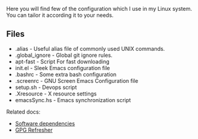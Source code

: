 Here you will find few of the configuration which I use in my Linux system. You can tailor it according it to your needs.

Files
------

* .alias - Useful alias file of commonly used UNIX commands.
* .global_ignore - Global git ignore rules.
* apt-fast - Script For fast downloading
* init.el - Sleek Emacs configuration file
* .bashrc - Some extra bash configuration
* .screenrc - GNU Screen Emacs Configuration file
* setup.sh - Devops script
* .Xresource - X resource settings
* emacsSync.hs - Emacs synchronization script

Related docs:

* [Software dependencies](./FRESH.md)
* [GPG Refresher](./GPG.md)

